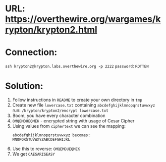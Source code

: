 # URL: https://overthewire.org/wargames/krypton/krypton2.html

# Connection:  
`ssh krypton2@krypton.labs.overthewire.org -p 2222`
`password`: `ROTTEN`

# Solution:  
1. Follow instructions in `README` to create your own directory in `tmp`
2. Create new file `lowercase.txt` containing `abcdefghijklmnopqrstuvwxyz` run: `/krypton/krypton2/encrypt lowercase.txt`
3. Boom, you have every character combination
4. `OMQEMDUEQMEK` - encrypted string with usage of Cesar Cipher
5. Using values from `ciphertext` we can see the mapping:
    ```
    abcdefghijklmnopqrstuvwxyz becomes:  
    MNOPQRSTUVWXYZABCDEFGHIJKL
    ```
6. Use this to reverse: `OMQEMDUEQMEK`
7. We get `CAESARISEASY`
